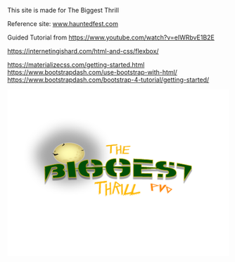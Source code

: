 This site is made for The Biggest Thrill

Reference site: www.hauntedfest.com

Guided Tutorial from https://www.youtube.com/watch?v=eIWRbvE1B2E

https://internetingishard.com/html-and-css/flexbox/

<!-- Styling the site -->

https://materializecss.com/getting-started.html
https://www.bootstrapdash.com/use-bootstrap-with-html/
https://www.bootstrapdash.com/bootstrap-4-tutorial/getting-started/

![](main/img/bt-logo.png)
